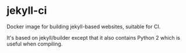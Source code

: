 
# jekyll-ci
Docker image for building jekyll-based websites, suitable for CI.

It's based on jekyll/builder except that it also contains Python 2 which is useful when compiling.
